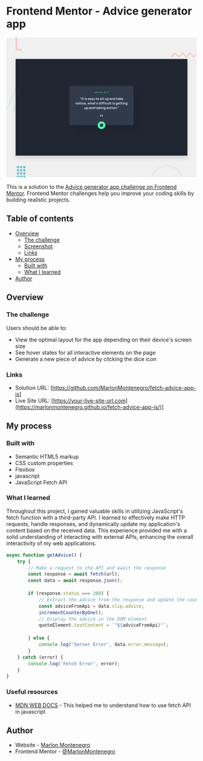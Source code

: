 # Frontend Mentor - Advice generator app

![Design preview for the Advice generator app coding challenge](./design/desktop-preview.jpg)

This is a solution to the [Advice generator app challenge on Frontend Mentor](https://www.frontendmentor.io/challenges/advice-generator-app-QdUG-13db). Frontend Mentor challenges help you improve your coding skills by building realistic projects.

## Table of contents

- [Overview](#overview)
  - [The challenge](#the-challenge)
  - [Screenshot](#screenshot)
  - [Links](#links)
- [My process](#my-process)
  - [Built with](#built-with)
  - [What I learned](#what-i-learned)
- [Author](#author)


## Overview

### The challenge

Users should be able to:

- View the optimal layout for the app depending on their device's screen size
- See hover states for all interactive elements on the page
- Generate a new piece of advice by clicking the dice icon

### Links

- Solution URL: [https://github.com/MarlonMontenegro/fetch-advice-app-js]
- Live Site URL: [https://your-live-site-url.com](https://marlonmontenegro.github.io/fetch-advice-app-js/)]

## My process

### Built with

- Semantic HTML5 markup
- CSS custom properties
- Flexbox
- javascript
- JavaScript Fetch API


### What I learned

Throughout this project, I gained valuable skills in utilizing JavaScript's fetch function with a third-party API. I learned to effectively make HTTP requests, handle responses, and dynamically update my application's content based on the received data. This experience provided me with a solid understanding of interacting with external APIs, enhancing the overall interactivity of my web applications.

```js
async function getAdvice() {
    try {
        // Make a request to the API and await the response
        const response = await fetch(url);
        const data = await response.json();

        if (response.status === 200) {
            // Extract the advice from the response and update the counter
            const adviceFromApi = data.slip.advice;
            incrementCounterByOne();
            // Display the advice in the DOM element
            quoteElement.textContent = `"${adviceFromApi}"`;

        } else {
            console.log('Server Error', data.error.message);
        }
    } catch (error) {
        console.log('Fetch Error', error);
    }
}
```

### Useful resources

- [MDN WEB DOCS](https://developer.mozilla.org/en-US/docs/Web/API/Fetch_API/Using_Fetch) - This helped me to understand how to use fetch API in javascript

## Author

- Website - [Marlon Montenegro]([https://www.your-site.com](https://marlonmontenegro.github.io/montenegro-portfolio/))
- Frontend Mentor - [@MarlonMontenegro]([https://www.frontendmentor.io/profile/yourusername](https://www.frontendmentor.io/profile/MarlonMontenegro))

